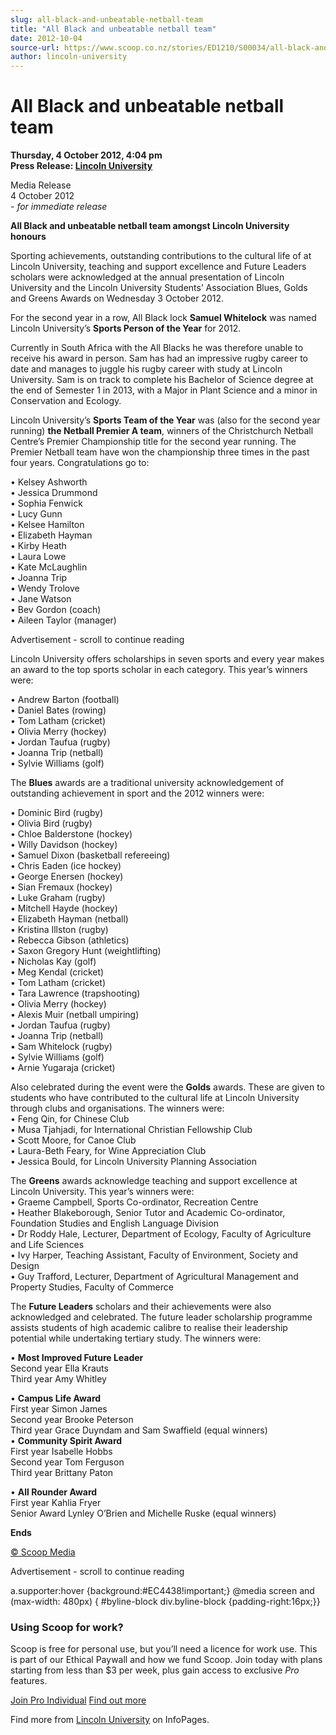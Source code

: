 ```yaml
---
slug: all-black-and-unbeatable-netball-team
title: "All Black and unbeatable netball team"
date: 2012-10-04
source-url: https://www.scoop.co.nz/stories/ED1210/S00034/all-black-and-unbeatable-netball-team.htm
author: lincoln-university
---
```

All Black and unbeatable netball team
=====================================

**Thursday, 4 October 2012, 4:04 pm**  
**Press Release: [Lincoln University](https://info.scoop.co.nz/Lincoln_University)**

Media Release  
4 October 2012  
_\- for immediate release_

**All Black and unbeatable netball team amongst Lincoln University honours**

Sporting achievements, outstanding contributions to the cultural life of at Lincoln University, teaching and support excellence and Future Leaders scholars were acknowledged at the annual presentation of Lincoln University and the Lincoln University Students’ Association Blues, Golds and Greens Awards on Wednesday 3 October 2012.

For the second year in a row, All Black lock **Samuel Whitelock** was named Lincoln University’s **Sports Person of the Year** for 2012.

Currently in South Africa with the All Blacks he was therefore unable to receive his award in person. Sam has had an impressive rugby career to date and manages to juggle his rugby career with study at Lincoln University. Sam is on track to complete his Bachelor of Science degree at the end of Semester 1 in 2013, with a Major in Plant Science and a minor in Conservation and Ecology.

Lincoln University’s **Sports Team of the Year** was (also for the second year running) **the Netball Premier A team**, winners of the Christchurch Netball Centre’s Premier Championship title for the second year running. The Premier Netball team have won the championship three times in the past four years. Congratulations go to:  

• Kelsey Ashworth  
• Jessica Drummond  
• Sophia Fenwick  
• Lucy Gunn  
• Kelsee Hamilton  
• Elizabeth Hayman  
• Kirby Heath  
• Laura Lowe  
• Kate McLaughlin  
• Joanna Trip  
• Wendy Trolove  
• Jane Watson  
• Bev Gordon (coach)  
• Aileen Taylor (manager)

Advertisement - scroll to continue reading





Lincoln University offers scholarships in seven sports and every year makes an award to the top sports scholar in each category. This year’s winners were:  

• Andrew Barton (football)  
• Daniel Bates (rowing)  
• Tom Latham (cricket)  
• Olivia Merry (hockey)  
• Jordan Taufua (rugby)  
• Joanna Trip (netball)  
• Sylvie Williams (golf)

The **Blues** awards are a traditional university acknowledgement of outstanding achievement in sport and the 2012 winners were:  

• Dominic Bird (rugby)  
• Olivia Bird (rugby)  
• Chloe Balderstone (hockey)  
• Willy Davidson (hockey)  
• Samuel Dixon (basketball refereeing)  
• Chris Eaden (ice hockey)  
• George Enersen (hockey)  
• Sian Fremaux (hockey)  
• Luke Graham (rugby)  
• Mitchell Hayde (hockey)  
• Elizabeth Hayman (netball)  
• Kristina Illston (rugby)  
• Rebecca Gibson (athletics)  
• Saxon Gregory Hunt (weightlifting)  
• Nicholas Kay (golf)  
• Meg Kendal (cricket)  
• Tom Latham (cricket)  
• Tara Lawrence (trapshooting)  
• Olivia Merry (hockey)  
• Alexis Muir (netball umpiring)  
• Jordan Taufua (rugby)  
• Joanna Trip (netball)  
• Sam Whitelock (rugby)  
• Sylvie Williams (golf)  
• Arnie Yugaraja (cricket)

Also celebrated during the event were the **Golds** awards. These are given to students who have contributed to the cultural life at Lincoln University through clubs and organisations. The winners were:  
• Feng Qin, for Chinese Club  
• Musa Tjahjadi, for International Christian Fellowship Club  
• Scott Moore, for Canoe Club  
• Laura-Beth Feary, for Wine Appreciation Club  
• Jessica Bould, for Lincoln University Planning Association

The **Greens** awards acknowledge teaching and support excellence at Lincoln University. This year’s winners were:  
• Graeme Campbell, Sports Co-ordinator, Recreation Centre  
• Heather Blakeborough, Senior Tutor and Academic Co-ordinator, Foundation Studies and English Language Division  
• Dr Roddy Hale, Lecturer, Department of Ecology, Faculty of Agriculture and Life Sciences  
• Ivy Harper, Teaching Assistant, Faculty of Environment, Society and Design  
• Guy Trafford, Lecturer, Department of Agricultural Management and Property Studies, Faculty of Commerce

The **Future Leaders** scholars and their achievements were also acknowledged and celebrated. The future leader scholarship programme assists students of high academic calibre to realise their leadership potential while undertaking tertiary study. The winners were:  

• **Most Improved Future Leader**  
Second year Ella Krauts  
Third year Amy Whitley

• **Campus Life Award**  
First year Simon James  
Second year Brooke Peterson  
Third year Grace Duyndam and Sam Swaffield (equal winners)  
• **Community Spirit Award**  
First year Isabelle Hobbs  
Second year Tom Ferguson  
Third year Brittany Paton

• **All Rounder Award**  
First year Kahlia Fryer  
Senior Award Lynley O’Brien and Michelle Ruske (equal winners)

  
**Ends**  

[© Scoop Media](http://www.scoop.co.nz/about/terms.html)  

Advertisement - scroll to continue reading



a.supporter:hover {background:#EC4438!important;} @media screen and (max-width: 480px) { #byline-block div.byline-block {padding-right:16px;}}

### Using Scoop for work?

Scoop is free for personal use, but you’ll need a licence for work use. This is part of our Ethical Paywall and how we fund Scoop. Join today with plans starting from less than $3 per week, plus gain access to exclusive _Pro_ features.  
  
[Join Pro Individual](https://pro.scoop.co.nz/Individual/?from=ProIn24) [Find out more](https://pro.scoop.co.nz/using-scoop-for-work/?from=ProIn24)

Find more from [Lincoln University](https://info.scoop.co.nz/Lincoln_University) on InfoPages.